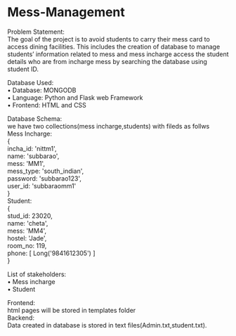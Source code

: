 # Mess-Management  
Problem Statement:  
The goal of the project is to avoid students to carry their mess card to access dining facilities. This includes the creation of database to manage students’ information related to mess and mess incharge access the student details who are from incharge mess by searching the database using student ID.  

Database Used:  
•	Database: MONGODB  
•	Language: Python and Flask web Framework  
•	Frontend: HTML and CSS  

Database Schema:  
we have two collections(mess incharge,students) with fileds as follws  
Mess Incharge:  
  {  
    incha_id: 'nittm1',  
    name: 'subbarao',  
    mess: 'MM1',  
    mess_type: 'south_indian',  
    password: 'subbarao123',  
    user_id: 'subbaraomm1'  
  }  
Student:  
  {  
    stud_id: 23020,  
    name: 'cheta',  
    mess: 'MM4',  
    hostel: 'Jade',  
    room_no: 119,  
    phone: [ Long('9841612305') ]  
  }  

List of stakeholders:  
•	Mess incharge  
•	Student  

 Frontend:  
 html pages will be stored in templates folder  
 Backend:  
 Data created in database is stored in text files(Admin.txt,student.txt).  
